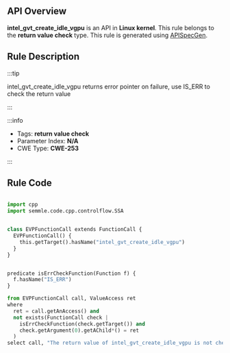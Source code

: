 ---
---


## API Overview
**intel_gvt_create_idle_vgpu** is an API in **Linux kernel**. This rule belongs to the **return value check** type. This rule is generated using [APISpecGen](../../tools/APISpecGen).
## Rule Description

:::tip

intel_gvt_create_idle_vgpu returns error pointer on failure, use IS_ERR to check the return value

:::

:::info

- Tags: **return value check**
- Parameter Index: **N/A**
- CWE Type: **CWE-253**

:::

## Rule Code
```python

import cpp
import semmle.code.cpp.controlflow.SSA


class EVPFunctionCall extends FunctionCall {
  EVPFunctionCall() {
    this.getTarget().hasName("intel_gvt_create_idle_vgpu")
  }
}


predicate isErrCheckFunction(Function f) {
  f.hasName("IS_ERR") 
}

from EVPFunctionCall call, ValueAccess ret
where
  ret = call.getAnAccess() and
  not exists(FunctionCall check |
    isErrCheckFunction(check.getTarget()) and
    check.getArgument(0).getAChild*() = ret
  )
select call, "The return value of intel_gvt_create_idle_vgpu is not checked with IS_ERR."
    
```